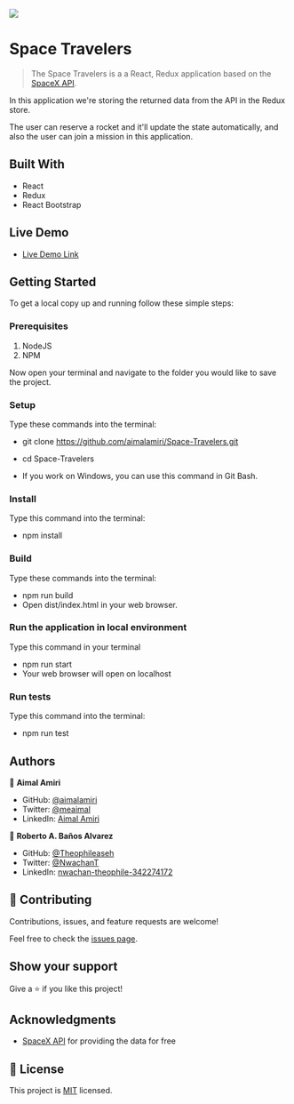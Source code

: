 ![](https://img.shields.io/badge/Microverse-blueviolet)

# Space Travelers 

> The Space Travelers is a a React, Redux application based on the [SpaceX API](https://docs.spacexdata.com/). 

In this application we're storing the returned data from the API in the Redux store.

The user can reserve a rocket and it'll update the state automatically, and also the user can join a mission in this application.

## Built With

- React
- Redux
- React Bootstrap

## Live Demo

- [Live Demo Link](https://www.linkedin.com/in/nwachan-theophile-342274172/)

## Getting Started

To get a local copy up and running follow these simple steps:

### Prerequisites

1. NodeJS
2. NPM

Now open your terminal and navigate to the folder you would like to save the project.

### Setup

Type these commands into the terminal:

- git clone https://github.com/aimalamiri/Space-Travelers.git
- cd Space-Travelers

- If you work on Windows, you can use this command in Git Bash.

### Install

Type this command into the terminal:

- npm install

### Build

Type these commands into the terminal:

- npm run build
- Open dist/index.html in your web browser.

### Run the application in local environment

Type this command in your terminal

- npm run start
- Your web browser will open on localhost

### Run tests

Type this command into the terminal:

- npm run test

## Authors

👤 **Aimal Amiri**

- GitHub: [@aimalamiri](https://github.com/aimalamiri)
- Twitter: [@meaimal](https://twitter.com/meaimal)
- LinkedIn: [Aimal Amiri](https://linkedin.com/in/aimal-amiri)

👤 **Roberto A. Baños Alvarez**

- GitHub: [@Theophileaseh](https://github.com/Theophileaseh)
- Twitter: [@NwachanT](https://twitter.com/NwachanT)
- LinkedIn: [nwachan-theophile-342274172](https://www.linkedin.com/in/nwachan-theophile-342274172/)

## 🤝 Contributing

Contributions, issues, and feature requests are welcome!

Feel free to check the [issues page](../../issues/).

## Show your support

Give a ⭐️ if you like this project!

## Acknowledgments

- [SpaceX API](https://docs.spacexdata.com/) for providing the data for free 

## 📝 License

This project is [MIT](./MIT.md) licensed.
